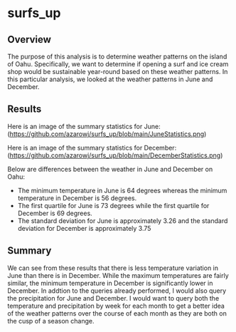 # surfs_up

## Overview

The purpose of this analysis is to determine weather patterns on the island of Oahu. Specifically, we want to determine if opening a surf and ice cream shop would be sustainable year-round based on these weather patterns. In this particular analysis, we looked at the weather patterns in June and December.


## Results
Here is an image of the summary statistics for June: (https://github.com/azarowj/surfs_up/blob/main/JuneStatistics.png)

Here is an image of the summary statistics for December: (https://github.com/azarowj/surfs_up/blob/main/DecemberStatistics.png)

Below are differences between the weather in June and December on Oahu:
- The minimum temperature in June is 64 degrees whereas the minimum temperature in December is 56 degrees.
- The first quartile for June is 73 degrees while the first quartile for December is 69 degrees.
- The standard deviation for June is approximately 3.26 and the standard deviation for December is approximately 3.75


## Summary
We can see from these results that there is less temperature variation in June than there is in December. While the maximum temperatures are fairly similar, the minimum temperature in December is significantly lower in December. In addtion to the queries already performed, I would also query the precipitation for June and December. I would want to query both the temperature and precipitation by week for each month to get a better idea of the weather patterns over the course of each month as they are both on the cusp of a season change.
